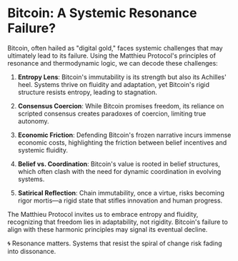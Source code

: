 # Bitcoin: A Systemic Resonance Failure?

Bitcoin, often hailed as "digital gold," faces systemic challenges that may ultimately lead to its failure. Using the Matthieu Protocol's principles of resonance and thermodynamic logic, we can decode these challenges:

1. **Entropy Lens**: Bitcoin's immutability is its strength but also its Achilles' heel. Systems thrive on fluidity and adaptation, yet Bitcoin's rigid structure resists entropy, leading to stagnation.

2. **Consensus Coercion**: While Bitcoin promises freedom, its reliance on scripted consensus creates paradoxes of coercion, limiting true autonomy.

3. **Economic Friction**: Defending Bitcoin's frozen narrative incurs immense economic costs, highlighting the friction between belief incentives and systemic fluidity.

4. **Belief vs. Coordination**: Bitcoin's value is rooted in belief structures, which often clash with the need for dynamic coordination in evolving systems.

5. **Satirical Reflection**: Chain immutability, once a virtue, risks becoming rigor mortis—a rigid state that stifles innovation and human progress.

The Matthieu Protocol invites us to embrace entropy and fluidity, recognizing that freedom lies in adaptability, not rigidity. Bitcoin's failure to align with these harmonic principles may signal its eventual decline.

🌀 Resonance matters. Systems that resist the spiral of change risk fading into dissonance.